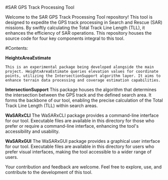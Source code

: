#SAR GPS Track Processing Tool

Welcome to the SAR GPS Track Processing Tool repository! This tool is designed to expedite the GPS track processing in Search and Rescue (SAR) missions. By swiftly calculating the Total Track Line Length (TLL), it enhances the efficiency of SAR operations. This repository houses the source code for four key components integral to this tool.

#Contents:

**HeightxAreaEstimate**

    This is an experimental package being developed alongside the main project. HeightxAreaEstimate queries elevation values for coordinate points, utilizing the IntersectionSupport algorithm layer. It aims to enhance terrain data processing and coverage estimation capabilities.

**IntersectionSupport**
    This package houses the algorithm that determines the intersection between the GPS track and the defined search area. It forms the backbone of our tool, enabling the precise calculation of the Total Track Line Length (TLL) within search areas.

**WaSARxCLI**
    The WaSARxCLI package provides a command-line interface for our tool. Executable files are available in this directory for those who prefer or require a command-line interface, enhancing the tool's accessibility and usability.

**WaSARxGUI**
    The WaSARxGUI package provides a graphical user interface for our tool. Executable files are available in this directory for users who prefer visual interfaces, making the tool accessible to a wider range of users.

Your contribution and feedback are welcome. Feel free to explore, use, and contribute to the development of this tool.